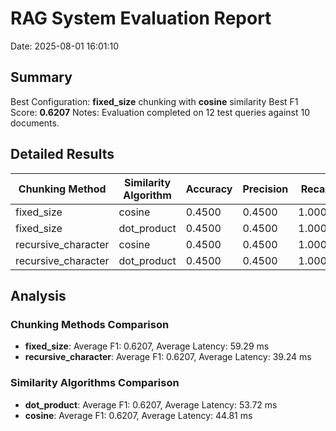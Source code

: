 # RAG System Evaluation Report
Date: 2025-08-01 16:01:10

## Summary
Best Configuration: **fixed_size** chunking with **cosine** similarity
Best F1 Score: **0.6207**
Notes: Evaluation completed on 12 test queries against 10 documents.

## Detailed Results
| Chunking Method | Similarity Algorithm | Accuracy | Precision | Recall | F1 Score | Latency (ms) |
|----------------|----------------------|----------|-----------|--------|----------|--------------|
| fixed_size | cosine | 0.4500 | 0.4500 | 1.0000 | 0.6207 | 56.01 |
| fixed_size | dot_product | 0.4500 | 0.4500 | 1.0000 | 0.6207 | 62.57 |
| recursive_character | cosine | 0.4500 | 0.4500 | 1.0000 | 0.6207 | 33.60 |
| recursive_character | dot_product | 0.4500 | 0.4500 | 1.0000 | 0.6207 | 44.87 |

## Analysis
### Chunking Methods Comparison
- **fixed_size**: Average F1: 0.6207, Average Latency: 59.29 ms
- **recursive_character**: Average F1: 0.6207, Average Latency: 39.24 ms

### Similarity Algorithms Comparison
- **dot_product**: Average F1: 0.6207, Average Latency: 53.72 ms
- **cosine**: Average F1: 0.6207, Average Latency: 44.81 ms
